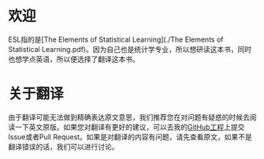 # 欢迎

ESL指的是[The Elements of Statistical Learning](./The Elements of Statistical Learning.pdf)。因为自己也是统计学专业，所以想研读这本书，同时也想学点英语，所以便选择了翻译这本书。

# 关于翻译

由于翻译可能无法做到精确表达原文意思，我们推荐您在对问题有疑惑的时候去阅读一下英文原版。如果您对翻译有更好的建议，可以去我的[GitHub工程](https://github.com/szcf-weiya/ESL-CN)上提交Issue或者Pull Request。如果是对翻译的内容有问题，请先查看原文，如果不是翻译错误的话，我们可以进行讨论。

